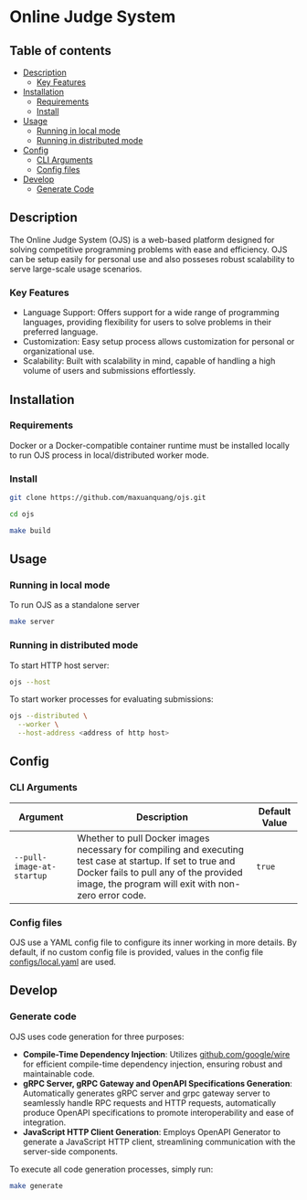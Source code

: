 # Online Judge System

## Table of contents

- [Description](#description)
  - [Key Features](#key-features)
- [Installation](#installation)
  - [Requirements](#requirements)
  - [Install](#install)
- [Usage](#usage)
  - [Running in local mode](#running-in-local-mode)
  - [Running in distributed mode](#running-in-distributed-mode)
- [Config](#config)
  - [CLI Arguments](#cli-arguments)
  - [Config files](#config-files)
- [Develop](#develop)
  - [Generate Code](#generate-code)

## Description

The Online Judge System (OJS) is a web-based platform designed for solving competitive programming problems with ease and efficiency. OJS can be setup easily for personal use and also posseses robust scalability to serve large-scale usage scenarios.

### Key Features

- Language Support: Offers support for a wide range of programming languages, providing flexibility for users to solve problems in their preferred language.
- Customization: Easy setup process allows customization for personal or organizational use.
- Scalability: Built with scalability in mind, capable of handling a high volume of users and submissions effortlessly.

## Installation

### Requirements

Docker or a Docker-compatible container runtime must be installed locally to run OJS process in local/distributed worker mode.

### Install

```bash
git clone https://github.com/maxuanquang/ojs.git
```

```bash
cd ojs
```

```bash
make build
```

## Usage

### Running in local mode

To run OJS as a standalone server

```bash
make server
```

### Running in distributed mode

To start HTTP host server:

```bash
ojs --host
```

To start worker processes for evaluating submissions:

```bash
ojs --distributed \
  --worker \
  --host-address <address of http host>
```

## Config

### CLI Arguments

| Argument                    | Description                                                                                                                                                                                                  | Default Value           |
| --------------------------- | ------------------------------------------------------------------------------------------------------------------------------------------------------------------------------------------------------------ | ----------------------- |
| `--pull-image-at-startup`   | Whether to pull Docker images necessary for compiling and executing test case at startup. If set to true and Docker fails to pull any of the provided image, the program will exit with non-zero error code. | `true`                  |

### Config files

OJS use a YAML config file to configure its inner working in more details. By default, if no custom config file is provided, values in the config file [configs/local.yaml](configs/local.yaml) are used.

## Develop

### Generate code

OJS uses code generation for three purposes:

- **Compile-Time Dependency Injection**: Utilizes [github.com/google/wire](github.com/google/wire) for efficient compile-time dependency injection, ensuring robust and maintainable code.
- **gRPC Server, gRPC Gateway and OpenAPI Specifications Generation**: Automatically generates gRPC server and grpc gateway server to seamlessly handle RPC requests and HTTP requests, automatically produce OpenAPI specifications to promote interoperability and ease of integration.
- **JavaScript HTTP Client Generation**: Employs OpenAPI Generator to generate a JavaScript HTTP client, streamlining communication with the server-side components.

To execute all code generation processes, simply run:

```bash
make generate
```
